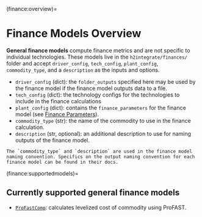 
(finance:overview)=
# Finance Models Overview

**General finance models** compute finance metrics and are not specific to individual technologies.
These models live in the `h2integrate/finances/` folder and accept `driver_config`, `tech_config`, `plant_config`, `commodity_type`, and a `description` as the inputs and options.

- `driver_config` (dict): the `folder_outputs` specified here may be used by the finance model if the finance model outputs data to a file.
- `tech_config` (dict): the technology configs for the technologies to include in the finance calculations
- `plant_config` (dict): contains the `finance_parameters` for the finance model (see [Finance Parameters](financeparameters:specifiyingfinanceparameters)).
- `commodity_type` (str): the name of the commodity to use in the finance calculation.
- `description` (str, optional): an additional description to use for naming outputs of the finance model.

```{note}
The `commodity_type` and `description` are used in the finance model naming convention. Specifics on the output naming convention for each finance model can be found in their docs.
```

(finance:supportedmodels)=
## Currently supported general finance models

- [``ProFastComp``](profastcomp:profastcompmodel): calculates levelized cost of commodity using ProFAST.
